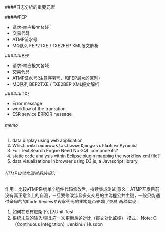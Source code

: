 ####日志分析的重要元素

#####FEP
* 请求-响应报文各域
* 交易代码
* ATMP流水号
* MQ队列  FEP2TXE / TXE2FEP XML报文解析


######BEP
* 请求-响应报文各域
* 交易代码
* ATMP流水号(注意序列号，和FEP最大的区别)
* MQ队列  BEP2TXE / TXE2BEP XML报文解析

######TXE
* Error message
* workflow of the transation
* ESR service ERROR message


###### memo
1. data display using web application
2. Which web framework to choose
Django vs Flask vs Pyramid
3. Full Text Search Engine
Need No-SQL components?
4. static code analysis within Eclipse plugin mapping the workflow xml file?
5. data visualizations in browser using D3,js, a Javascript library.



###### ATMP自动化测试系统设计
作用：比较ATMP系统单个组件代码修改后，持续集成测试
意义：ATMP开发目前没有真正意义上的自测，一旦要修改涉及多支交易的主流程公共主键，一般只能通过全局的的Code Review来观察代码的重构是否影响了交易
两种实现：
1. 如何在现有框架下引入Unit Test
2. 系统末端的输入/输出在一次更新后的对比（报文对比监控）
模式：
Note: CI（Continuous Integration）Jenkins / Husdon
